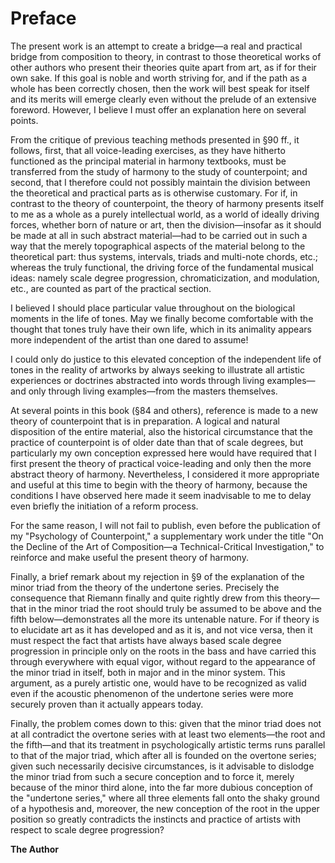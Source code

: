 
# Preface

The present work is an attempt to create a bridge—a real and practical bridge from composition to theory, in contrast to those theoretical works of other authors who present their theories quite apart from art, as if for their own sake. If this goal is noble and worth striving for, and if the path as a whole has been correctly chosen, then the work will best speak for itself and its merits will emerge clearly even without the prelude of an extensive foreword. However, I believe I must offer an explanation here on several points.

From the critique of previous teaching methods presented in §90 ff., it follows, first, that all voice-leading exercises, as they have hitherto functioned as the principal material in harmony textbooks, must be transferred from the study of harmony to the study of counterpoint; and second, that I therefore could not possibly maintain the division between the theoretical and practical parts as is otherwise customary. For if, in contrast to the theory of counterpoint, the theory of harmony presents itself to me as a whole as a purely intellectual world, as a world of ideally driving forces, whether born of nature or art, then the division—insofar as it should be made at all in such abstract material—had to be carried out in such a way that the merely topographical aspects of the material belong to the theoretical part: thus systems, intervals, triads and multi-note chords, etc.; whereas the truly functional, the driving force of the fundamental musical ideas: namely scale degree progression, chromaticization, and modulation, etc., are counted as part of the practical section.

I believed I should place particular value throughout on the biological moments in the life of tones. May we finally become comfortable with the thought that tones truly have their own life, which in its animality appears more independent of the artist than one dared to assume!

I could only do justice to this elevated conception of the independent life of tones in the reality of artworks by always seeking to illustrate all artistic experiences or doctrines abstracted into words through living examples—and only through living examples—from the masters themselves.

At several points in this book (§84 and others), reference is made to a new theory of counterpoint that is in preparation. A logical and natural disposition of the entire material, also the historical circumstance that the practice of counterpoint is of older date than that of scale degrees, but particularly my own conception expressed here would have required that I first present the theory of practical voice-leading and only then the more abstract theory of harmony. Nevertheless, I considered it more appropriate and useful at this time to begin with the theory of harmony, because the conditions I have observed here made it seem inadvisable to me to delay even briefly the initiation of a reform process.

For the same reason, I will not fail to publish, even before the publication of my "Psychology of Counterpoint," a supplementary work under the title "On the Decline of the Art of Composition—a Technical-Critical Investigation," to reinforce and make useful the present theory of harmony.

Finally, a brief remark about my rejection in §9 of the explanation of the minor triad from the theory of the undertone series. Precisely the consequence that Riemann finally and quite rightly drew from this theory—that in the minor triad the root should truly be assumed to be above and the fifth below—demonstrates all the more its untenable nature. For if theory is to elucidate art as it has developed and as it is, and not vice versa, then it must respect the fact that artists have always based scale degree progression in principle only on the roots in the bass and have carried this through everywhere with equal vigor, without regard to the appearance of the minor triad in itself, both in major and in the minor system. This argument, as a purely artistic one, would have to be recognized as valid even if the acoustic phenomenon of the undertone series were more securely proven than it actually appears today.

Finally, the problem comes down to this: given that the minor triad does not at all contradict the overtone series with at least two elements—the root and the fifth—and that its treatment in psychologically artistic terms runs parallel to that of the major triad, which after all is founded on the overtone series; given such necessarily decisive circumstances, is it advisable to dislodge the minor triad from such a secure conception and to force it, merely because of the minor third alone, into the far more dubious conception of the "undertone series," where all three elements fall onto the shaky ground of a hypothesis and, moreover, the new conception of the root in the upper position so greatly contradicts the instincts and practice of artists with respect to scale degree progression?

**The Author**


